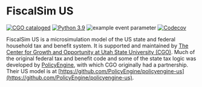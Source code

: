 # FiscalSim US

[![CGO cataloged](https://img.shields.io/badge/CGO-catalogued-9cf)](https://github.com/TheCGO)
[![Python 3.9](https://img.shields.io/badge/python-3.9-blue.svg)](https://www.python.org/downloads/release/python-3916/)
![example event parameter](https://github.com/TheCGO/fiscalsim-us/actions/workflows/push.yaml/badge.svg?branch=main)
[![Codecov](https://codecov.io/gh/TheCGO/fiscalsim-us/branch/main/graph/badge.svg)](https://codecov.io/gh/TheCGO/fiscalsim-us)

FiscalSim US is a microsimulation model of the US state and federal household tax and benefit system. It is supported and maintained by [The Center for Growth and Opportunity at Utah State University (CGO)](https://www.thecgo.org/). Much of the original federal tax and benefit code and some of the state tax logic was developed by [PolicyEngine](https://policyengine.org/), with which CGO originally had a partnership. Their US model is at [https://github.com/PolicyEngine/policyengine-us](https://github.com/PolicyEngine/policyengine-us).
